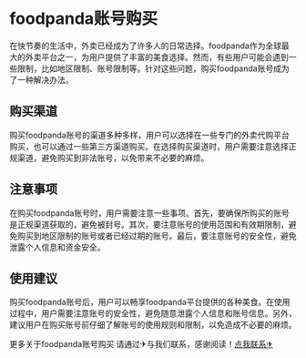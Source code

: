 # foodpanda账号购买

在快节奏的生活中，外卖已经成为了许多人的日常选择。foodpanda作为全球最大的外卖平台之一，为用户提供了丰富的美食选择。然而，有些用户可能会遇到一些限制，比如地区限制、账号限制等。针对这些问题，购买foodpanda账号成为了一种解决办法。

## 购买渠道

购买foodpanda账号的渠道多种多样，用户可以选择在一些专门的外卖代购平台购买，也可以通过一些第三方渠道购买。在选择购买渠道时，用户需要注意选择正规渠道，避免购买到非法账号，以免带来不必要的麻烦。

## 注意事项

在购买foodpanda账号时，用户需要注意一些事项。首先，要确保所购买的账号是正规渠道获取的，避免被封号。其次，要注意账号的使用范围和有效期限制，避免购买到地区限制的账号或者已经过期的账号。最后，要注意账号的安全性，避免泄露个人信息和资金安全。

## 使用建议

购买foodpanda账号后，用户可以畅享foodpanda平台提供的各种美食。在使用过程中，用户需要注意账号的安全性，避免随意泄露个人信息和账号信息。另外，建议用户在购买账号前仔细了解账号的使用规则和限制，以免造成不必要的麻烦。

更多关于foodpanda账号购买 请通过✈与我们联系，感谢阅读！[点我联系✈](https://www.G208.com)